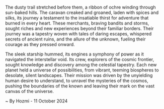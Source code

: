 
The dusty trail stretched before them, a ribbon of ochre winding through sun-baked hills. The caravan creaked and groaned, laden with spices and silks, its journey a testament to the insatiable thirst for adventure that burned in every heart. These merchants, braving bandits and storms, sought riches and new experiences beyond their familiar borders. Their journey was a tapestry woven with tales of daring escapes, whispered secrets of ancient ruins, and the allure of the unknown, fueling their courage as they pressed onward.

The sleek starship hummed, its engines a symphony of power as it navigated the interstellar void. Its crew, explorers of the cosmic frontier, sought knowledge and discovery among the celestial tapestry. Each new planet held a universe of possibilities, from vibrant, teeming biospheres to desolate, silent landscapes. Their mission was driven by the unyielding human desire to understand, to unravel the mysteries of the cosmos, pushing the boundaries of the known and leaving their mark on the vast canvas of the universe. 

~ By Hozmi - 11 October 2024
